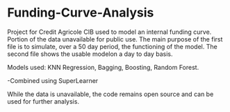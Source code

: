 # Funding-Curve-Analysis
Project for Credit Agricole CIB used to model an internal funding curve. Portion of the data unavailable for public use.
The main purpose of the first file is to simulate, over a 50 day period, the functioning of the model. 
The second file shows the usable modelon a day to day basis.

Models used: KNN Regression, Bagging, Boosting, Random Forest.
  
  -Combined using SuperLearner

While the data is unavailable, the code remains open source and can be used for further analysis.
